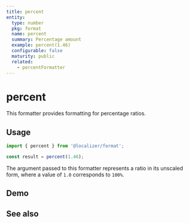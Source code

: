 ```yaml
---
title: percent
entity:
  type: number
  pkg: format
  name: percent
  summary: Percentage amount
  example: percent(1.46)
  configurable: false
  maturity: public
  related:
    - percentFormatter
---
```


# percent <Package name="format"/>

This formatter provides formatting for percentage ratios.

## Usage

```typescript twoslash
import { percent } from '@localizer/format';

const result = percent(1.46);
```

The argument passed to this formatter represents a ratio in its unscaled form, where a value of `1.0` corresponds to `100%`.

## Demo

<script setup>
  import { ref } from 'vue';
  import { NForm, NFormItem } from 'naive-ui/es/form';
  import { NInputNumber } from 'naive-ui/es/input-number';

  const value = ref(1.46);
</script>

<EntityDemo :args="[value]">
  <NFormItem label="Value">
    <NInputNumber clearable v-model:value="value" :step="0.01"/>
  </NFormItem>
</EntityDemo>

## See also

<Entities />
